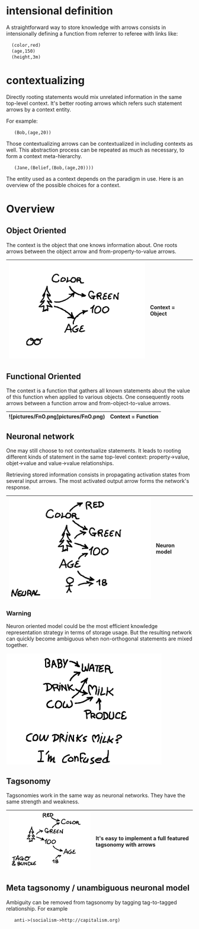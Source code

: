 # intensional definition #

A straightforward way to store knowledge with arrows consists in intensionally defining a function from referrer to referee with links like:
```
  (color,red)
  (age,150)
  (height,3m)
```

# contextualizing #

Directly rooting statements would mix unrelated information in the same top-level context. It's better rooting arrows which refers such statement arrows by a context entity.

For example:
```
   (Bob,(age,20))
```

Those contextualizing arrows can be contextualized in including contexts as well. This abstraction process can be repeated as much as necessary, to form a context meta-hierarchy.
```
   (Jane,(Belief,(Bob,(age,20))))
```

The entity used as a context depends on the paradigm in use. Here is an overview of the possible choices for a context.

# Overview #

## Object Oriented ##
The context is the object that one knows information about. One roots arrows between the object arrow and from-property-to-value arrows.

| ![pictures/OO.png](pictures/OO.png) | Context = Object |
|:--------------------------------------------------------------------------------------------------------------------------------|:-----------------|

## Functional Oriented ##
The context is a function that gathers all known statements about the value of this function when applied to various objects. One consequently roots arrows between a function  arrow and from-object-to-value arrows.

| ![pictures/FnO.png]pictures/FnO.png) | Context = Function |
|:----------------------------------------------------------------------------------------------------------------------------------|:-------------------|

## Neuronal network ##

One may still choose to not contextualize statements. It leads to rooting different kinds of statement in the same top-level context: property->value, objet->value and value->value relationships.

Retrieving stored information consists in propagating activation states from several input arrows. The most activated output arrow forms the network's response.

| ![pictures/NeuralO.png](pictures/NeuralO.png)   | Neuron model |
|:--------------------------------------------------------------------------------------------------------------------------------------------|:-------------|

### Warning ###

Neuron oriented model could be the most efficient knowledge representation strategy in terms of storage usage. But the resulting network can quickly become ambiguous when non-orthogonal statements are mixed together.

![pictures/Confusion.png](pictures/Confusion.png)

## Tagsonomy ##

Tagsonomies work in the same way as neuronal networks.  They have the same strength and weakness.

| ![pictures/TagAndBundle.png](pictures/TagAndBundle.png)   | It's easy to implement a full featured tagsonomy with arrows |
|:------------------------------------------------------------------------------------------------------------------------------------------------------|:-------------------------------------------------------------|

## Meta tagsonomy / unambiguous neuronal model ##

Ambiguity can be removed from tagsonomy by tagging tag-to-tagged relationship. For example
```
   anti->(socialism->http://capitalism.org)
```
